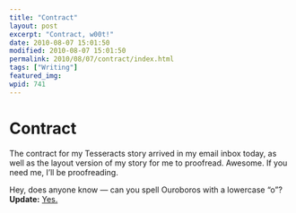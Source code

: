 ```yaml
---
title: "Contract"
layout: post
excerpt: "Contract, w00t!"
date: 2010-08-07 15:01:50
modified: 2010-08-07 15:01:50
permalink: 2010/08/07/contract/index.html
tags: ["Writing"]
featured_img: 
wpid: 741
---
```


# Contract

The contract for my Tesseracts story arrived in my email inbox today, as well as the layout version of my story for me to proofread. Awesome. If you need me, I’ll be proofreading.

Hey, does anyone know — can you spell Ouroboros with a lowercase “o”?  
**Update:** [Yes.](http://dictionary.reference.com/browse/ouroboros)
